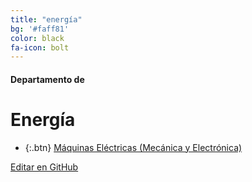 ```yaml
---
title: "energía"
bg: '#faff81'
color: black
fa-icon: bolt
---
```

#### Departamento de
# Energía

<!---
No poner los links de t.joinchat directamente,
>>>> NO USAR https://www.protectyourlinks.com/ <<<<
En lugar de https://t.me/joinchat/SaraSasasa-sa poner j/SaraSasasa-sa
-->

*  {:.btn} [Máquinas Eléctricas (Mecánica y Electrónica)](j/FEikRYZKovBvY6JO)


<span class="editongithub">
	<a href="{{site.github.repository_url}}/blob/master/{{page.path}}">
		<i class="fas fa-pen"></i> Editar en GitHub
	</a>
</span>
